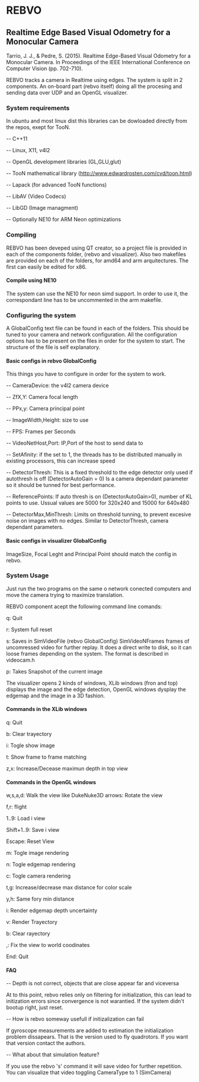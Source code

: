 
# REBVO
## Realtime Edge Based Visual Odometry for a Monocular Camera

Tarrio, J. J., & Pedre, S. (2015). Realtime Edge-Based Visual Odometry
for a Monocular Camera. In Proceedings of the IEEE International Conference
on Computer Vision (pp. 702-710).

REBVO tracks a camera in Realtime using edges. The system is split in 2 components.
An on-board part (rebvo itself) doing all the procesing and sending data over UDP 
and an OpenGL visualizer. 

### System requirements

In ubuntu and most linux dist this libraries can be dowloaded directly from the
 repos, exept for TooN.

-- C++11

-- Linux, X11, v4l2

-- OpenGL development libraries (GL,GLU,glut)

-- TooN mathematical library (http://www.edwardrosten.com/cvd/toon.html)

-- Lapack (for advanced TooN functions)

-- LibAV (Video Codecs)

-- LibGD (Image managment)

-- Optionally NE10 for ARM Neon optimizations

### Compiling

REBVO has been deveped using QT creator, so a project file is provided in each of the
components folder, (rebvo and visualizer). Also two makefiles are provided on each 
of the folders, for amd64 and arm arquitectures. The first can easily be edited for 
x86.

#### Compile using NE10

The system can use the NE10 for neon simd support. In order to use it, the
correspondant line has to be uncommented in the arm makefile. 

### Configuring the system

A GlobalConfig text file can be found in each of the folders. This should be tuned to
your camera and network configuration. All the configuration options has to be present on the files
in order for the system to start. The structure of the file is self explanatory.

#### Basic configs in rebvo GlobalConfig

This things you have to configure in order for the system to work.

-- CameraDevice: the v4l2 camera device

-- ZfX,Y: Camera focal length

-- PPx,y: Camera principal point

-- ImageWidth,Height: size to use

-- FPS: Frames per Seconds

-- VideoNetHost,Port: IP,Port of the host to send data to

-- SetAfinity: if the set to 1, the threads has to be distributed manually in 
		existing processors, this can increase speed

-- DetectorThresh: This is a fixed threshold to the edge detector only used
	 	   if autothresh is off (DetectorAutoGain = 0)
		   Is a camera dependant parameter so it should be tunned for
		   best performance. 

-- ReferencePoints: If auto thresh is on (DetectorAutoGain>0), number of KL
		   points to use. Ussual values are 5000 for 320x240 and 
		   15000 for 640x480 

-- DetectorMax,MinThresh: Limits on threshold tunning, to prevent excesive 
		   noise on images with no edges. Similar to DetectorThresh,
		   camera dependant parameters.

#### Basic configs in visualizer GlobalConfig

ImageSize, Focal Leght and Principal Point should match the config in rebvo.

### System Usage

Just run the two programs on the same o network conected computers and move
the camera trying to maximize translation.

REBVO component acept the following command line comands:

q: Quit

r: System full reset

s: Saves in SimVideoFile (rebvo GlobalConfig) SimVideoNFrames frames of
   uncomressed video for further replay. It does a direct write to disk,
   so it can loose frames depending on the system. The format is described
   in videocam.h

p: Takes Snapshot of the current image


The visualizer opens 2 kinds of windows, XLib windows (fron and top) 
displays the image and the edge detection, OpenGL windows dysplay 
the edgemap and the image in a 3D fashion.

#### Commands in the XLib windows

q: Quit

b: Clear trayectory

i: Togle show image

t: Show frame to frame matching

z,x: Increase/Decease maximun depth in top view

#### Commands in the OpenGL windows

w,s,a,d: Walk the view like DukeNuke3D
arrows: Rotate the view

f,r: flight

1..9: Load i view

Shift+1..9: Save i view

Escape: Reset View

m: Togle image rendering

n: Togle edgemap rendering

c: Togle camera rendering

t,g: Increase/decrease max distance for color scale

y,h: Same fory min distance 

i: Render edgemap depth uncertainty

v: Render Trayectory

b: Clear rayectory

,: Fix the view to world coodinates

End: Quit

#### FAQ

-- Depth is not correct, objects that are close appear far and viceversa

At to this point, rebvo relies only on filtering for initialization, this
can lead to initization errors since convergence is not warantied. If
the system didn't bootup right, just reset.

-- How is rebvo someway usefull if initizalization can fail

If gyroscope measurements are added to estimation the initialization
problem dissapears. That is the version used to fly quadrotors.
If you want that version contact the authors.

-- What about that simulation feature?

If you use the rebvo 's' command it will save video for further repetition.
You can visualize that video toggling CameraType to 1 (SimCamera)

